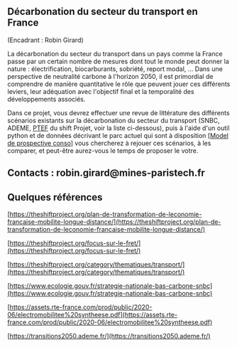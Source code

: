 ## Décarbonation du secteur du transport en France

(Encadrant : Robin Girard)

La décarbonation du secteur du transport dans un pays comme la France
passe par un certain nombre de mesures dont tout le monde peut donner la
nature : électrification, biocarburants, sobriété, report modal, ...
Dans une perspective de neutralité carbone à l'horizon 2050, il est
primordial de comprendre de manière quantitative le rôle que peuvent
jouer ces différents leviers, leur adéquation avec l'objectif final et
la temporalité des développements associés.

Dans ce projet, vous devrez effectuer une revue de littérature des
différents scénarios existants sur la décarbonation du secteur du
transport (SNBC, ADEME,
[PTEF](https://theshiftproject.org/focus-sur-le-fret/) du shift
Projet, voir la liste ci-dessous), puis à l'aide d'un outil python et de
données décrivant le parc actuel qui sont à disposition \[[Model de prospective conso](https://github.com/robingirard/Energy-Alternatives-Planing/tree/master/Models/Prospective_conso)\]
vous chercherez à rejouer ces scénarios, à les comparer, et peut-être
aurez-vous le temps de proposer le votre.

## Contacts : robin.girard\@mines-paristech.fr

## Quelques références 

[https://theshiftproject.org/plan-de-transformation-de-leconomie-francaise-mobilite-longue-distance/](https://theshiftproject.org/plan-de-transformation-de-leconomie-francaise-mobilite-longue-distance/)

[https://theshiftproject.org/focus-sur-le-fret/](https://theshiftproject.org/focus-sur-le-fret/)

[https://theshiftproject.org/category/thematiques/transport/](https://theshiftproject.org/category/thematiques/transport/)

[https://www.ecologie.gouv.fr/strategie-nationale-bas-carbone-snbc](https://www.ecologie.gouv.fr/strategie-nationale-bas-carbone-snbc)

[https://assets.rte-france.com/prod/public/2020-06/electromobilitee%20syntheese.pdf](https://assets.rte-france.com/prod/public/2020-06/electromobilitee%20syntheese.pdf)

[https://transitions2050.ademe.fr/](https://transitions2050.ademe.fr/)
